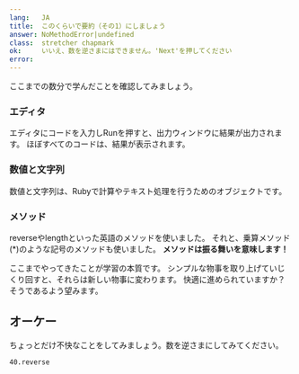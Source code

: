 ```yaml
---
lang:   JA
title:  このくらいで要約（その1）にしましょう
answer: NoMethodError|undefined
class:  stretcher chapmark
ok:     いいえ、数を逆さまにはできません。'Next'を押してください
error:  
---
```


ここまでの数分で学んだことを確認してみましょう。

### エディタ
エディタにコードを入力しRunを押すと、出力ウィンドウに結果が出力されます。
ほぼすべてのコードは、結果が表示されます。

### 数値と文字列
数値と文字列は、Rubyで計算やテキスト処理を行うためのオブジェクトです。

### メソッド
reverseやlengthといった英語のメソッドを使いました。
それと、乗算メソッド(\*)のような記号のメソッドも使いました。
__メソッドは振る舞いを意味します！__

ここまでやってきたことが学習の本質です。
シンプルな物事を取り上げていじくり回すと、それらは新しい物事に変わります。
快適に進められていますか？そうであるよう望みます。

## オーケー
ちょっとだけ不快なことをしてみましょう。数を逆さまにしてみてください。

    40.reverse
